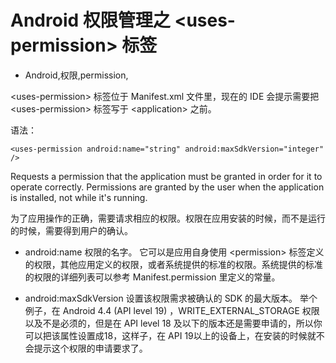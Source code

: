 # Android 权限管理之 <uses-permission\> 标签
- Android,权限,permission,


<uses-permission\> 标签位于 Manifest.xml 文件里，现在的 IDE 会提示需要把 <uses-permission\> 标签写于 <application\> 之前。


语法：

    <uses-permission android:name="string" android:maxSdkVersion="integer" />

Requests a permission that the application must be granted in order for it to operate correctly. Permissions are granted by the user when the application is installed, not while it's running. 

为了应用操作的正确，需要请求相应的权限。权限在应用安装的时候，而不是运行的时候，需要得到用户的确认。

 - android:name  权限的名字。
    它可以是应用自身使用 <permission\> 标签定义的权限，其他应用定义的权限，或者系统提供的标准的权限。系统提供的标准的权限的详细列表可以参考 Manifest.permission 里定义的常量。 

 - android:maxSdkVersion 设置该权限需求被确认的 SDK 的最大版本。
    举个例子，在 Android 4.4 (API level 19) ，WRITE_EXTERNAL_STORAGE 权限以及不是必须的，但是在 API level 18 及以下的版本还是需要申请的，所以你可以把该属性设置成18，这样子，在 API 19以上的设备上，在安装的时候就不会提示这个权限的申请要求了。